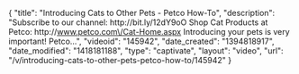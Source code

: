{
    "title": "Introducing Cats to Other Pets - Petco How-To",
    "description": "Subscribe to our channel: http:\/\/bit.ly\/12dY9oO Shop Cat Products at Petco: http:\/\/www.petco.com\/Cat-Home.aspx Introducing your pets is very important! Petco...",
    "videoid": "145942",
    "date_created": "1394818917",
    "date_modified": "1418181188",
    "type": "captivate",
    "layout": "video",
    "url": "\/v\/introducing-cats-to-other-pets-petco-how-to\/145942"
}